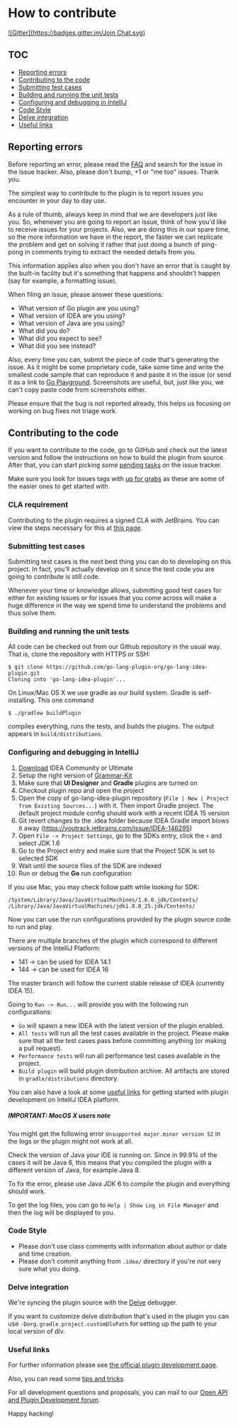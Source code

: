 # How to contribute

[![Gitter](https://badges.gitter.im/Join Chat.svg)](https://gitter.im/go-lang-plugin-org/go-lang-idea-plugin?utm_source=badge&utm_medium=badge&utm_campaign=pr-badge&utm_content=badge)

## TOC
+ [Reporting errors](#reporting-errors)
+ [Contributing to the code](#contributing-to-the-code)
+ [Submitting test cases](#submitting-test-cases)
+ [Building and running the unit tests](#building-and-running-the-unit-tests)
+ [Configuring and debugging in IntelliJ](#configuring-and-debugging-in-IntelliJ)
+ [Code Style](#code-style)
+ [Delve integration](#delve-integration)
+ [Useful links](#useful-links)

## Reporting errors

Before reporting an error, please read the [FAQ](https://github.com/go-lang-plugin-org/go-lang-idea-plugin/wiki/FAQ)
and search for the issue in the issue tracker. Also, please don't bump, +1
or "me too" issues. Thank you.

The simplest way to contribute to the plugin is to report issues you encounter
in your day to day use.

As a rule of thumb, always keep in mind that we are developers just like you. So,
whenever you are going to report an issue, think of how you'd like to receive issues
for your projects. Also, we are doing this in our spare time, so the more information
we have in the report, the faster we can replicate the problem and get on solving it
rather that just doing a bunch of ping-pong in comments trying to extract the needed
details from you.

This information applies also when you don't have an error that is caught by the
built-in facility but it's something that happens and shouldn't happen (say for
example, a formatting issue).

When filing an issue, please answer these questions:

- What version of Go plugin are you using?
- What version of IDEA are you using?
- What version of Java are you using?
- What did you do?
- What did you expect to see?
- What did you see instead?

Also, every time you can, submit the piece of code that's generating the issue.
As it might be some proprietary code, take some time and write the smallest code
sample that can reproduce it and paste it in the issue (or send it as a link to
[Go Playground](http://play.golang.org/). Screenshots are useful, but, just like
you, we can't copy paste code from screenshots either.

Please ensure that the bug is not reported already, this helps us focusing on
working on bug fixes not triage work.

## Contributing to the code

If you want to contribute to the code, go to GitHub and check out the latest version
and follow the instructions on how to build the plugin from source. After that, you
can start picking some [pending tasks](https://github.com/go-lang-plugin-org/go-lang-idea-plugin/issues) on the issue tracker.

Make sure you look for issues tags with [up for grabs](https://github.com/go-lang-plugin-org/go-lang-idea-plugin/labels/up%20for%20grabs)
as these are some of the easier ones to get started with.

### CLA requirement

Contributing to the plugin requires a signed CLA with JetBrains.
You can view the steps necessary for this at [this page](http://www.jetbrains.org/display/IJOS/Contribute#Contribute-ContributeCode).

### Submitting test cases

Submitting test cases is the next best thing you can do to developing on this
project. In fact, you'll actually develop on it since the test code you are
going to contribute is still code.

Whenever your time or knowledge allows, submitting good test cases for either
for existing issues or for issues that you come across will make a huge difference
in the way we spend time to understand the problems and thus solve them.

### Building and running the unit tests

All code can be checked out from our Github repository in the usual way. That is, clone the repository with HTTPS or SSH:

```
$ git clone https://github.com/go-lang-plugin-org/go-lang-idea-plugin.git
Cloning into 'go-lang-idea-plugin'...
```

On Linux/Mac OS X we use gradle as our build system. Gradle is self-installing. This one command

```
$ ./gradlew buildPlugin
```

compiles everything, runs the tests, and builds the plugins. The output appears in `build/distributions`.


### Configuring and debugging in IntelliJ

1. [Download](http://www.jetbrains.com/idea/) IDEA Community or Ultimate
1. Setup the right version of [Grammar-Kit](https://dl.dropboxusercontent.com/u/4294872/GrammarKit-2015-11-22.zip)
1. Make sure that **UI Designer** and **Gradle** plugins are turned on
1. Checkout plugin repo and open the project
1. Open the copy of go-lang-idea-plugin repository (`File | New | Project from Existing Sources...`) with it. Then import Gradle project. The default project module config should work with a recent IDEA 15 version
1. Git revert changes to the .idea folder because IDEA Gradle import blows it away (https://youtrack.jetbrains.com/issue/IDEA-146295)
1. Open `File -> Project Settings`, go to the SDKs entry, click the `+` and select JDK 1.6
1. Go to the Project entry and make sure that the Project SDK is set to selected SDK
1. Wait until the source files of the SDK are indexed
1. Run or debug the **Go** run configuration

If you use Mac, you may check follow path while looking for SDK:
```
/System/Library/Java/JavaVirtualMachines/1.6.0.jdk/Contents/
/Library/Java/JavaVirtualMachines/jdk1.8.0_25.jdk/Contents/
```

Now you can use the run configurations provided by the plugin source code to
run and play.

There are multiple branches of the plugin which correspond to different versions
of the IntelliJ Platform:

- 141 -> can be used for IDEA 14.1
- 144 -> can be used for IDEA 16

The master branch will follow the current stable release of IDEA (currently IDEA 15).

Going to ``` Run -> Run... ``` will provide you with the following run configurations:

+ `Go` will spawn a new IDEA with the latest version of the plugin enabled.
+ `All tests` will run all the test cases available in the project. Please make
sure that all the test cases pass before committing anything (or making a pull request).
+ `Performance tests` will run all performance test cases available in the project.
+ `Build plugin` will build plugin distribution archive. All artifacts are stored in `gradle/distributions` directory.

You can also have a look at some [useful links](#useful-links) for getting started with
plugin development on IntelliJ IDEA platform.

##### IMPORTANT: MacOS X users note

You might get the following error ```Unsupported major.minor version 52``` in the
logs or the plugin might not work at all.

Check the version of Java your IDE is running on. Since in 99.9% of the cases it will
be Java 6, this means that you compiled the plugin with a different version of Java,
for example Java 8.

To fix the error, please use Java JDK 6 to compile the plugin and everything should work.

To get the log files, you can go to ```Help | Show Log in File Manager``` and then the
log will be displayed to you.

### Code Style

* Please don't use class comments with information about author or date and time creation.
* Please don't commit anything from `.idea/` directory if you're not very sure what you doing.

### Delve integration

We're syncing the plugin source with the [Delve](https://github.com/derekparker/delve) debugger.

If you want to customize delve distribution that's used in the plugin you can use `-Dorg.gradle.project.customDlvPath` for setting up the path to your local version of dlv.

### Useful links

For further information please see [the official plugin development page](http://confluence.jetbrains.net/display/IDEADEV/PluginDevelopment).

Also, you can read some [tips and tricks](http://tomaszdziurko.pl/2011/09/developing-plugin-intellij-idea-some-tips-and-links/).

For all development questions and proposals, you can mail to our [Open API and Plugin Development forum](https://devnet.jetbrains.com/community/idea/open_api_and_plugin_development).

Happy hacking!
